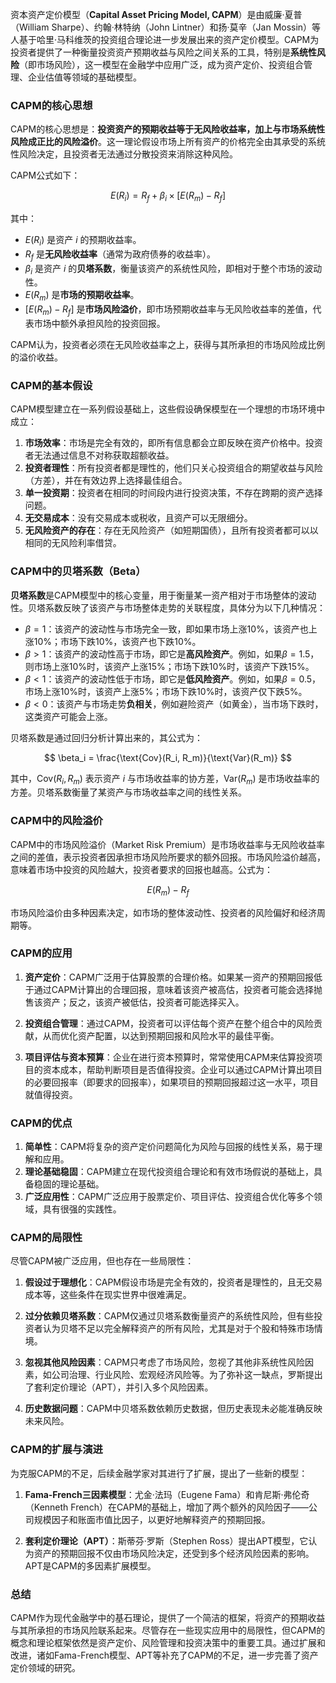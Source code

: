 资本资产定价模型（**Capital Asset Pricing Model, CAPM**）是由威廉·夏普（William Sharpe）、约翰·林特纳（John Lintner）和扬·莫辛（Jan Mossin）等人基于哈里·马科维茨的投资组合理论进一步发展出来的资产定价模型。CAPM为投资者提供了一种衡量投资资产预期收益与风险之间关系的工具，特别是**系统性风险**（即市场风险），这一模型在金融学中应用广泛，成为资产定价、投资组合管理、企业估值等领域的基础模型。

### CAPM的核心思想

CAPM的核心思想是：**投资资产的预期收益等于无风险收益率，加上与市场系统性风险成正比的风险溢价**。这一理论假设市场上所有资产的价格完全由其承受的系统性风险决定，且投资者无法通过分散投资来消除这种风险。

CAPM公式如下：

$$
E(R_i) = R_f + \beta_i \times [E(R_m) - R_f]
$$

其中：

- $E(R_i)$ 是资产 $i$ 的预期收益率。
- $R_f$ 是**无风险收益率**（通常为政府债券的收益率）。
- $\beta_i$ 是资产 $i$ 的**贝塔系数**，衡量该资产的系统性风险，即相对于整个市场的波动性。
- $E(R_m)$ 是**市场的预期收益率**。
- $[E(R_m) - R_f]$ 是**市场风险溢价**，即市场预期收益率与无风险收益率的差值，代表市场中额外承担风险的投资回报。

CAPM认为，投资者必须在无风险收益率之上，获得与其所承担的市场风险成比例的溢价收益。

### CAPM的基本假设

CAPM模型建立在一系列假设基础上，这些假设确保模型在一个理想的市场环境中成立：

1. **市场效率**：市场是完全有效的，即所有信息都会立即反映在资产价格中。投资者无法通过信息不对称获取超额收益。
2. **投资者理性**：所有投资者都是理性的，他们只关心投资组合的期望收益与风险（方差），并在有效边界上选择最佳组合。
3. **单一投资期**：投资者在相同的时间段内进行投资决策，不存在跨期的资产选择问题。
4. **无交易成本**：没有交易成本或税收，且资产可以无限细分。
5. **无风险资产的存在**：存在无风险资产（如短期国债），且所有投资者都可以以相同的无风险利率借贷。

### CAPM中的贝塔系数（Beta）

**贝塔系数**是CAPM模型中的核心变量，用于衡量某一资产相对于市场整体的波动性。贝塔系数反映了该资产与市场整体走势的关联程度，具体分为以下几种情况：

- $\beta = 1$：该资产的波动性与市场完全一致，即如果市场上涨10%，该资产也上涨10%；市场下跌10%，该资产也下跌10%。
- $\beta > 1$：该资产的波动性高于市场，即它是**高风险资产**。例如，如果$\beta = 1.5$，则市场上涨10%时，该资产上涨15%；市场下跌10%时，该资产下跌15%。
- $\beta < 1$：该资产的波动性低于市场，即它是**低风险资产**。例如，如果$\beta = 0.5$，市场上涨10%时，该资产上涨5%；市场下跌10%时，该资产仅下跌5%。
- $\beta < 0$：该资产与市场走势**负相关**，例如避险资产（如黄金），当市场下跌时，这类资产可能会上涨。

贝塔系数是通过回归分析计算出来的，其公式为：

$$
\beta_i = \frac{\text{Cov}(R_i, R_m)}{\text{Var}(R_m)}
$$

其中，$\text{Cov}(R_i, R_m)$ 表示资产 $i$ 与市场收益率的协方差，$\text{Var}(R_m)$ 是市场收益率的方差。贝塔系数衡量了某资产与市场收益率之间的线性关系。

### CAPM中的风险溢价

CAPM中的市场风险溢价（Market Risk Premium）是市场收益率与无风险收益率之间的差值，表示投资者因承担市场风险所要求的额外回报。市场风险溢价越高，意味着市场中投资的风险越大，投资者要求的回报也越高。公式为：

$$
E(R_m) - R_f
$$

市场风险溢价由多种因素决定，如市场的整体波动性、投资者的风险偏好和经济周期等。

### CAPM的应用

1. **资产定价**：CAPM广泛用于估算股票的合理价格。如果某一资产的预期回报低于通过CAPM计算出的合理回报，意味着该资产被高估，投资者可能会选择抛售该资产；反之，该资产被低估，投资者可能选择买入。
   
2. **投资组合管理**：通过CAPM，投资者可以评估每个资产在整个组合中的风险贡献，从而优化资产配置，以达到预期回报和风险水平的最佳平衡。

3. **项目评估与资本预算**：企业在进行资本预算时，常常使用CAPM来估算投资项目的资本成本，帮助判断项目是否值得投资。企业可以通过CAPM计算出项目的必要回报率（即要求的回报率），如果项目的预期回报超过这一水平，项目就值得投资。

### CAPM的优点

1. **简单性**：CAPM将复杂的资产定价问题简化为风险与回报的线性关系，易于理解和应用。
2. **理论基础稳固**：CAPM建立在现代投资组合理论和有效市场假说的基础上，具备稳固的理论基础。
3. **广泛应用性**：CAPM广泛应用于股票定价、项目评估、投资组合优化等多个领域，具有很强的实践性。

### CAPM的局限性

尽管CAPM被广泛应用，但也存在一些局限性：

1. **假设过于理想化**：CAPM假设市场是完全有效的，投资者是理性的，且无交易成本等，这些条件在现实世界中很难满足。
   
2. **过分依赖贝塔系数**：CAPM仅通过贝塔系数衡量资产的系统性风险，但有些投资者认为贝塔不足以完全解释资产的所有风险，尤其是对于个股和特殊市场情境。

3. **忽视其他风险因素**：CAPM只考虑了市场风险，忽视了其他非系统性风险因素，如公司治理、行业风险、宏观经济风险等。为了弥补这一缺点，罗斯提出了套利定价理论（APT），并引入多个风险因素。

4. **历史数据问题**：CAPM中贝塔系数依赖历史数据，但历史表现未必能准确反映未来风险。

### CAPM的扩展与演进

为克服CAPM的不足，后续金融学家对其进行了扩展，提出了一些新的模型：

1. **Fama-French三因素模型**：尤金·法玛（Eugene Fama）和肯尼斯·弗伦奇（Kenneth French）在CAPM的基础上，增加了两个额外的风险因子——公司规模因子和账面市值比因子，以更好地解释资产的预期回报。

2. **套利定价理论（APT）**：斯蒂芬·罗斯（Stephen Ross）提出APT模型，它认为资产的预期回报不仅由市场风险决定，还受到多个经济风险因素的影响。APT是CAPM的多因素扩展模型。

### 总结

CAPM作为现代金融学中的基石理论，提供了一个简洁的框架，将资产的预期收益与其所承担的市场风险联系起来。尽管存在一些现实应用中的局限性，但CAPM的概念和理论框架依然是资产定价、风险管理和投资决策中的重要工具。通过扩展和改进，诸如Fama-French模型、APT等补充了CAPM的不足，进一步完善了资产定价领域的研究。